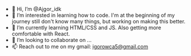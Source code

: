 - 👋 Hi, I’m @Ajgor_idk
- 👀 I’m interested in learning how to code. I'm at the beginning of my journey still don't know many things, but working on making this better.
- 🌱 I’m currently learning HTML/CSS and JS. Also getting more comfortable with React. 
- 💞️ I’m looking to collaborate on ...
- 📫 Reach out to me on my gmail: igorowca5@gmail.com

<!---
igibot/igibot is a ✨ special ✨ repository because its `README.md` (this file) appears on your GitHub profile.
You can click the Preview link to take a look at your changes.
--->
